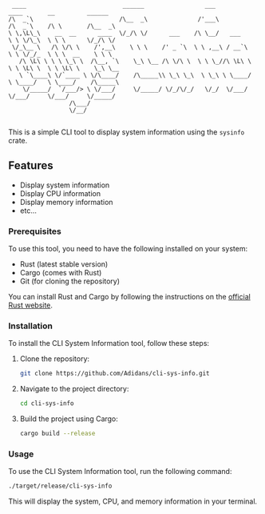 ```
 ____                           ______                 ___                      ____       __         ______
/\  _`\                        /\__  _\              /'___\                    /\  _`\    /\ \       /\__  _\
\ \,\L\_\    __  __      ____  \/_/\ \/      ___    /\ \__/   ___              \ \ \/\_\  \ \ \      \/_/\ \/
 \/_\__ \   /\ \/\ \    /',__\    \ \ \    /' _ `\  \ \ ,__\ / __`\             \ \ \/_/_  \ \ \  __    \ \ \
   /\ \L\ \ \ \ \_\ \  /\__, `\    \_\ \__ /\ \/\ \  \ \ \_//\ \L\ \             \ \ \L\ \  \ \ \L\ \    \_\ \__
   \ `\____\ \/`____ \ \/\____/    /\_____\\ \_\ \_\  \ \_\ \ \____/              \ \____/   \ \____/    /\_____\
    \/_____/  `/___/> \ \/___/     \/_____/ \/_/\/_/   \/_/  \/___/                \/___/     \/___/     \/_____/
                 /\___/
                 \/__/


```

This is a simple CLI tool to display system information using the `sysinfo` crate.

## Features

- Display system information
- Display CPU information
- Display memory information
- etc...

### Prerequisites

To use this tool, you need to have the following installed on your system:

- Rust (latest stable version)
- Cargo (comes with Rust)
- Git (for cloning the repository)

You can install Rust and Cargo by following the instructions on the [official Rust website](https://www.rust-lang.org/learn/get-started).

### Installation

To install the CLI System Information tool, follow these steps:

1. Clone the repository:

   ```sh
   git clone https://github.com/Adidans/cli-sys-info.git
   ```

2. Navigate to the project directory:

   ```sh
   cd cli-sys-info
   ```

3. Build the project using Cargo:

   ```sh
   cargo build --release
   ```

### Usage

To use the CLI System Information tool, run the following command:

```sh
./target/release/cli-sys-info
```

This will display the system, CPU, and memory information in your terminal.
